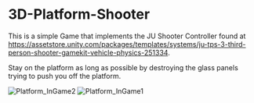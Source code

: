 # 3D-Platform-Shooter

This is a simple Game that implements the JU Shooter Controller found at https://assetstore.unity.com/packages/templates/systems/ju-tps-3-third-person-shooter-gamekit-vehicle-physics-251334.

Stay on the platform as long as possible by destroying the glass panels trying to push you off the platform.

 
![Platform_InGame2](https://github.com/L1nkCC/3D-Platform-Shooter/assets/93938878/0b32ac89-afc6-4c24-b88a-9fc78a181f03)
![Platform_InGame1](https://github.com/L1nkCC/3D-Platform-Shooter/assets/93938878/844bb2eb-34ad-4f5e-9105-dca39e90bcb3)
